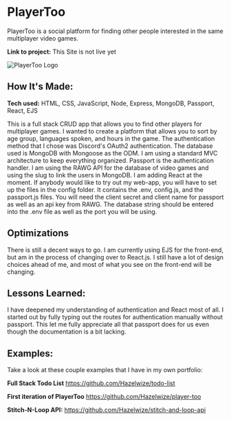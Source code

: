 # PlayerToo

PlayerToo is a social platform for finding other people interested in the same multiplayer video games. 

**Link to project:** This Site is not live yet

![PlayerToo Logo](https://user-images.githubusercontent.com/97214996/179373125-dd7aebc9-e686-467e-8a09-6ea64c7fbae0.png)


## How It's Made:

**Tech used:** HTML, CSS, JavaScript, Node, Express, MongoDB, Passport, React, EJS

This is a full stack CRUD app that allows you to find other players for multiplayer games. I wanted to create a platform that allows you to sort by age group, languages spoken, and hours in the game. The authentication method that I chose was Discord's OAuth2 authentication. The database used is MongoDB with Mongoose as the ODM. I am using a standard MVC architecture to keep everything organized. Passport is the authentication handler. I am using the RAWG API for the database of video games and using the slug to link the users in MongoDB. I am adding React at the moment. If anybody would like to try out my web-app, you will have to set up the files in the config folder. It contains the .env, config.js, and the passport.js files. You will need the client secret and client name for passport as well as an api key from RAWG. The database string should be entered into the .env file as well as the port you will be using.
## Optimizations

There is still a decent ways to go. I am currently using EJS for the front-end, but am in the process of changing over to React.js. I still have a lot of design choices ahead of me, and most of what you see on the front-end will be changing. 
## Lessons Learned:

I have deepened my understanding of authentication and React most of all. I started out by fully typing out the routes for authentication manually without passport. This let me fully appreciate all that passport does for us even though the documentation is a bit lacking. 

## Examples:
Take a look at these couple examples that I have in my own portfolio:

**Full Stack Todo List** https://github.com/Hazelwize/todo-list

**First iteration of PlayerToo** https://github.com/Hazelwize/player-too

**Stitch-N-Loop API:** https://github.com/Hazelwize/stitch-and-loop-api



